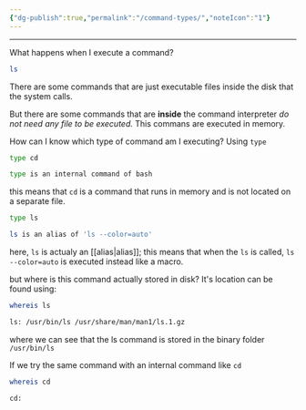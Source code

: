 ```yaml
---
{"dg-publish":true,"permalink":"/command-types/","noteIcon":"1"}
---
```


---
What happens when I execute a command?

```bash
ls
```

There are some commands that are just executable files inside the disk that the system calls.

But there are some commands that are **inside** the command interpreter _do not need any file to be executed._
This commans are executed in memory.

How can I know which type of command am I executing?
Using `type`

```bash
type cd

type is an internal command of bash
```
this means that `cd` is a command that runs in memory and is not located on a separate file.

```bash
type ls

ls is an alias of 'ls --color=auto'
```
here, `ls` is actualy an [[alias\|alias]]; this means that when the `ls` is called, `ls --color=auto` is executed instead like a macro.

but where is this command actually stored in disk? It's location can be found using:
```bash
whereis ls

ls: /usr/bin/ls /usr/share/man/man1/ls.1.gz
```
where we can see that the ls command is stored in the binary folder `/usr/bin/ls`

If we try the same command with an internal command like `cd`
```bash
whereis cd

cd:
```
